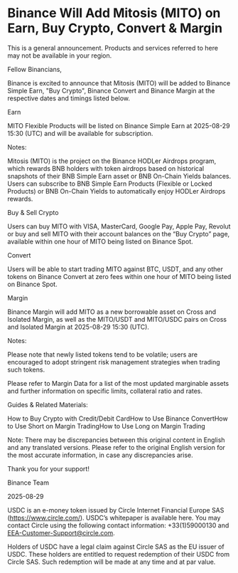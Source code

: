 # Binance Will Add Mitosis (MITO) on Earn, Buy Crypto, Convert & Margin

This is a general announcement. Products and services referred to here may not be available in your region. 

Fellow Binancians,

Binance is excited to announce that Mitosis (MITO) will be added to Binance Simple Earn, "Buy Crypto", Binance Convert and Binance Margin at the respective dates and timings listed below.

Earn

MITO Flexible Products will be listed on Binance Simple Earn at 2025-08-29 15:30 (UTC) and will be available for subscription.

Notes:

Mitosis (MITO) is the project on the Binance HODLer Airdrops program, which rewards BNB holders with token airdrops based on historical snapshots of their BNB Simple Earn asset or BNB On-Chain Yields balances. Users can subscribe to BNB Simple Earn Products (Flexible or Locked Products) or BNB On-Chain Yields to automatically enjoy HODLer Airdrops rewards.

Buy & Sell Crypto

Users can buy MITO with VISA, MasterCard, Google Pay, Apple Pay, Revolut or buy and sell MITO with their account balances on the “Buy Crypto” page, available within one hour of MITO being listed on Binance Spot. 

Convert

Users will be able to start trading MITO against BTC, USDT, and any other tokens on Binance Convert at zero fees within one hour of MITO being listed on Binance Spot. 

Margin

Binance Margin will add MITO as a new borrowable asset on Cross and Isolated Margin, as well as the MITO/USDT and  MITO/USDC pairs on Cross and Isolated Margin at 2025-08-29 15:30 (UTC).

Notes: 

Please note that newly listed tokens tend to be volatile; users are encouraged to adopt stringent risk management strategies when trading such tokens.

Please refer to Margin Data for a list of the most updated marginable assets and further information on specific limits, collateral ratio and rates.

Guides & Related Materials:

How to Buy Crypto with Credit/Debit CardHow to Use Binance ConvertHow to Use Short on Margin TradingHow to Use Long on Margin Trading

Note: There may be discrepancies between this original content in English and any translated versions. Please refer to the original English version for the most accurate information, in case any discrepancies arise.

Thank you for your support!

Binance Team

2025-08-29

USDC is an e-money token issued by Circle Internet Financial Europe SAS (https://www.circle.com/). USDC’s whitepaper is available here. You may contact Circle using the following contact information: +33(1)59000130 and EEA-Customer-Support@circle.com. 

Holders of USDC have a legal claim against Circle SAS as the EU issuer of USDC. These holders are entitled to request redemption of their USDC from Circle SAS. Such redemption will be made at any time and at par value.